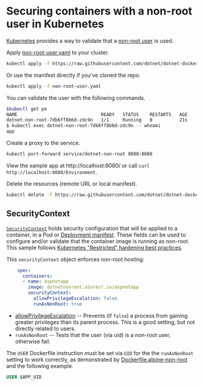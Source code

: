 # Securing containers with a non-root user in Kubernetes

[Kubernetes](https://kubernetes.io/) provides a way to validate that a [non-root user](https://devblogs.microsoft.com/dotnet/securing-containers-with-rootless/) is used.

Apply [non-root-user.yaml](non-root-user.yaml) to your cluster.

```bash
kubectl apply -f https://raw.githubusercontent.com/dotnet/dotnet-docker/main/samples/kubernetes/non-root-user/non-root-user.yaml
```

Or use the manifest directly if you've cloned the repo.

```bash
kubectl apply -f non-root-user.yaml
```

You can validate the user with the following commands.

```bash
$kubectl get po
NAME                               READY   STATUS    RESTARTS   AGE
dotnet-non-root-7db6ff8b6d-zdc9n   1/1     Running   0          21s
$ kubectl exec dotnet-non-root-7db6ff8b6d-zdc9n -- whoami
app
```

Create a proxy to the service.

```bash
kubectl port-forward service/dotnet-non-root 8080:8080
```

View the sample app at http://localhost:8080/ or call `curl http://localhost:8080/Environment`.

Delete the resources (remote URL or local manifest).

```bash
kubectl delete -f https://raw.githubusercontent.com/dotnet/dotnet-docker/main/samples/kubernetes/non-root-user/non-root-user.yaml
```

## SecurityContext

[`SecurityContext`](https://kubernetes.io/docs/reference/generated/kubernetes-api/v1.24/#securitycontext-v1-core) holds security configuration that will be applied to a container, in a Pod or [Deployment manifest](non-root-user.yaml). These fields can be used to configure and/or validate that the container image is running as non-root. This sample follows [Kubernetes "Restricted" hardening best practices](https://kubernetes.io/docs/concepts/security/pod-security-standards/#restricted).

This `securityContext` object enforces non-root hosting:

```yml
    spec:
      containers:
      - name: aspnetapp
        image: dotnetnonroot.azurecr.io/aspnetapp
        securityContext:
          allowPrivilegeEscalation: false
          runAsNonRoot: true
```

- [allowPrivilegeEscalation](https://kubernetes.io/docs/tasks/configure-pod-container/security-context/) -- Prevents (if `false`) a process from gaining greater privileges than its parent process. This is a good setting, but not directly related to users.
- `runAsNonRoot` -- Tests that the user (via uid) is a non-root user, otherwise fail.

The `USER` Dockerfile instruction must be set via `UID` for the the `runAsNonRoot` setting to work correctly, as demonstrated by [Dockerfile.alpine-non-root](https://github.com/dotnet/dotnet-docker/blob/f4786b8c0b4469f7eb18f891fd6c090561e50006/samples/aspnetapp/Dockerfile.alpine-non-root#L27) and the following example.

```dockerfile
USER $APP_UID
```
